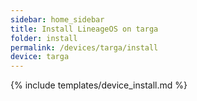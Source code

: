 ```yaml
---
sidebar: home_sidebar
title: Install LineageOS on targa
folder: install
permalink: /devices/targa/install
device: targa
---
```

{% include templates/device_install.md %}
